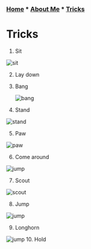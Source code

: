 ### [Home](README.md) * [About Me](Aboutme.md) * [Tricks](Tricks.md)
# Tricks
1. Sit
  
  ![sit](IMG_4277.gif)

2. Lay down


3. Bang

   ![bang](IMG_4281.gif)

4. Stand

  ![stand](IMG_4279.gif)

5. Paw

  ![paw](IMG_4278.gif)

6. Come around

  ![jump](IMG_4284.gif)

7. Scout

  ![scout](IMG_4282.gif)

8. Jump

  ![jump](IMG_4283.gif)
  
9. Longhorn

  ![jump](IMG_4285.gif)
10. Hold
